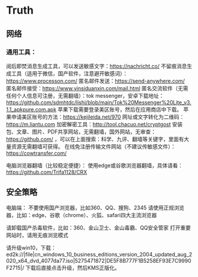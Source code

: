 # Truth
## 网络
### 通用工具：
阅后即焚消息生成工具，可以发送敏感文字：https://nachricht.co/
不留痕消息生成工具（适用于微信，国产软件，注意避开敏感词）：https://www.processon.com/ 
匿名邮件发送：https://send-anywhere.com/   
匿名邮件接受：https://www.yinsiduanxin.com/mail.html 
匿名交流软件（无需任何个人信息可注册，无需翻墙）：tok messenger，安卓下载地址：https://github.com/sdmhtdc/lishi/blob/main/Tok%20Messenger%20Lite_v3.1.1_apkpure.com.apk 苹果下载需要登录美区账号，然后在应用商店中下载。
苹果申请美区账号的方法：https://kejileida.net/970 
网址或文字转化为二维码：https://m.liantu.com 
加密解密工具：http://tool.chacuo.net/cryptgost 
安装包、文章、图片、PDF共享网站，无需翻墙，国外网站，无审查：https://github.com/ ，可以在上面搜索：科学、九评、翻墙等关键字，里面有大量资源无需翻墙可获得。
在线免注册传输文件网站（不建议传敏感文件）：https://cowtransfer.com/ 

电脑浏览器翻墙（比较稳定便捷）：
使用edge或谷歌浏览器翻墙，具体请看：https://github.com/Trifa1128/CRX

## 安全策略
电脑端：
不要使用国产浏览器，比如360、QQ、搜狗、2345
请使用正规浏览器，比如：edge、谷歌（chrome）、火狐、safari四大主流浏览器

请卸载国产杀毒软件，比如：360、金山卫士、金山毒霸、QQ安全管家
打开重要网站时，请用无痕浏览模式

请升级win10，下载：
ed2k://|file|cn_windows_10_business_editions_version_2004_updated_aug_2020_x64_dvd_4077da77.iso|5275471872|DE5F8B777F1B5258EF93E7C9990F2715|/
下载后直接点击升级，然后KMS正版化。

